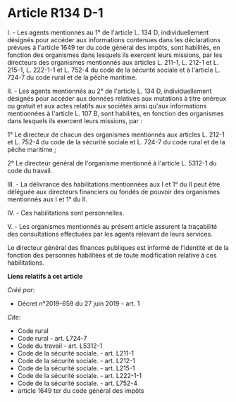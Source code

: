 # Article R134 D-1

I. - Les agents mentionnés au 1° de l'article L. 134 D, individuellement désignés pour accéder aux informations contenues
dans les déclarations prévues à l'article 1649 ter du code général des impôts, sont habilités, en fonction des organismes
dans lesquels ils exercent leurs missions, par les directeurs des organismes mentionnés aux articles L. 211-1, L. 212-1 et L.
215-1, L. 222-1-1 et L. 752-4 du code de la sécurité sociale et à l'article L. 724-7 du code rural et de la pêche maritime.

II. - Les agents mentionnés au 2° de l'article L. 134 D, individuellement désignés pour accéder aux données relatives aux
mutations à titre onéreux ou gratuit et aux actes relatifs aux sociétés ainsi qu'aux informations mentionnées à l'article L.
107 B, sont habilités, en fonction des organismes dans lesquels ils exercent leurs missions, par :

1° Le directeur de chacun des organismes mentionnés aux articles L. 212-1 et L. 752-4 du code de la sécurité sociale et L.
724-7 du code rural et de la pêche maritime ;

2° Le directeur général de l'organisme mentionné à l'article L. 5312-1 du code du travail.

III. - La délivrance des habilitations mentionnées aux I et 1° du II peut être déléguée aux directeurs financiers ou fondés
de pouvoir des organismes mentionnés aux I et 1° du II.

IV. - Ces habilitations sont personnelles.

V. - Les organismes mentionnés au présent article assurent la traçabilité des consultations effectuées par les agents
relevant de leurs services.

Le directeur général des finances publiques est informé de l'identité et de la fonction des personnes habilitées et de toute
modification relative à ces habilitations.

**Liens relatifs à cet article**

_Créé par_:

  - Décret n°2019-659 du 27 juin 2019 - art. 1

_Cite_:

  - Code rural
  - Code rural - art. L724-7
  - Code du travail - art. L5312-1
  - Code de la sécurité sociale. - art. L211-1
  - Code de la sécurité sociale. - art. L212-1
  - Code de la sécurité sociale. - art. L215-1
  - Code de la sécurité sociale. - art. L222-1-1
  - Code de la sécurité sociale. - art. L752-4
  - article 1649 ter du code général des impôts
